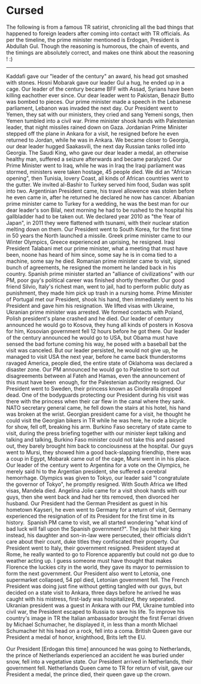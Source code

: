 # Cursed

The following is from a famous TR satirist, chronicling all the bad
things that happened to foreign leaders after coming into contact with
TR officials. As per the timeline, the prime minister mentioned is
Erdogan, President is Abdullah Gul. Though the reasoning is humorous,
the chain of events, and the timings are absolutely correct, and makes
one think about the reasoning ! :)

----

Kaddafi gave our "leader of the century" an award, his head got
smashed with stones. Hosni Mobarak gave our leader Gul a hug, he ended
up in a cage. Our leader of the century became BFF with Assad, Syrians
have been killing eachother ever since. Our dear leader went to
Pakistan, Benazir Butto was bombed to pieces. Our prime minister made
a speech in the Lebanese parliament, Lebanon was invaded the next
day. Our President went to Yemen, they sat with our ministers, they
cried and sang Yemeni songs, then Yemen tumbled into a civil
war. Prime minister shook hands with Palestenian leader, that night
missiles rained down on Gaza. Jordanian Prime Minister stepped off the
plane in Ankara for a visit, he resigned before he even returned to
Jordan, while he was in Ankara. We became closer to Georgia, our dear
leader hugged Saakasvili, the next day Russian tanks rolled into 
Georgia. The Saudi King, who gave our dear leader a medal, an
otherwise healthy man, suffered a seizure afterwards and became
paralyzed. Our Prime Minister went to Iraq, while he was in Iraq the
Iraqi parliament was stormed, ministers were taken hostage, 45 people
died. We did an "African opening", then Tunisia, Iovery Coast, all
kinds of African countries went to the gutter. We invited al-Bashir to
Turkey served him food, Sudan was split into two. Argentinian
President came, his travel allowence was stolen before he even came
in, after he returned he declared he now has cancer. Albanian prime
minister came to Turkey for a wedding, he was the best man for our
dear leader's son Bilal, next morning he had to be rushed to the
hospital his gallbladder had to be taken out. We declared year 2010 as
"the Year of Japan", in 2011 they were flattened with tsunami, with
their nuclear station melting down on them. Our President went to
South Korea, for the first time in 50 years the North launched a
missile. Greek prime minister came to our Winter Olympics, Greece
experienced an uprising, he resigned. Iraqi President Talabani met our
prime minister, what a meeting that must have been, noone has heard of
him since, some say he is in coma tied to a machine, some say he
died. Romanian prime minister came to visit, signed bunch of
agreements, he resigned the moment he landed back in his
country. Spanish prime minister started an "alliance of civilizations"
with our PM, poor guy's political career was finished shortly
thereafter. Our good friend Silvio, Italy's richest man, went to jail,
had to perform public duty as punishment, they made him pick up trash
in a nursing home. Prime Minister of Portugal met our President, shook
his hand, then immediately went to his President and gave him his
resignation. We lifted visas with Ukraine, Ukranian prime minister was
arrested. We formed contacts with Poland, Polish president's plane
crashed and he died. Our leader of century announced he would go to
Kosova, they hung all kinds of posters in Kosova for him, Kosovian
government fell 12 hours before he got there. Our leader of the
century announced he would go to USA, but Obama must have sensed the
bad fortune coming his way, he posed with a baseball bat the visit was
canceled. But our leader persisted, he would not give up, he managed
to visit USA the next year, before he came back thunderstorms ravaged
America, people died, the entire state of Oklahoma was declared a
disaster zone. Our PM announced he would go to Palestine to sort out
disagreements between al Fateh and Hamas, even the announcement of
this must have been  enough, for the Palestenian authority
resigned. Our President went to Sweden, their princess known as
Cinderalla dropped dead. One of the bodyguards protecting our
President during his visit was there with the princess when their car
flew in the canal where they sank. NATO secretary general came, he
fell down the stairs at his hotel, his hand was broken at the
wrist. Georgian president came for a visit, he thought he could visit
the Georgian bikers in TR while he was here, he rode a bicycle for
show, fell off, breaking his arm. Burkino Faso secretary of state came
to visit, during the press briefing together with our minister kept
talking and talking and talking, Burkino Faso minister could not take
this and passed out, they barely brought him back to conciousness at
the hospital. Our guys went to Mursi, they showed him a good
back-slapping friendhip, there was a coup in Egypt, Mobarak came out
of the cage, Mursi went in in his place. Our leader of the century
went to Argentina for a vote on the Olympics, he merely said hi to the
Argentian president, she suffered a cerebral hemorrhage. Olympics was
given to Tokyo, our leader said "I congratulate the governor of
Tokyo", he promptly resigned. With South Africa we lifted visas,
Mandela died. Angelina Jolie came for a visit shook hands with our
guys, then she went back and had her tits removed, then divorced her
husband. Our President had the German President as guest in his
hometown Kayseri, he even went to Germany for a return of visit,
Germany experienced the resignation of of its President for the first
time in its history.  Spanish PM came to visit, we all started
wondering "what kind of bad luck will fall upon the Spanish
government?". The juju hit their king instead, his daughter and
son-in-law were persecuted, their officials didn't care about their
count, duke titles they confiscated their property. Our President went
to Italy, their government resigned. President stayed at Rome, he
really wanted to go to Florence apparently but could not go due to
weather acting up. I guess someone must have thought that makes
Florence the luckies city in the world, they gave its mayor to
permission to form the next government. Our President also went to
Letonia, one supermarket collapsed, 54 ppl died, Letonian government
fell. The French President was doing just fine without getting tangled
with our guys, but decided on a state visit to Ankara, three days
before he arrived he was caught with his mistress, first-lady was
hospitalized, they seperated. Ukranian president was a guest in Ankara
with our PM, Ukraine tumbled into civil war, the President escaped to
Russia to save his life. To improve his country's image in TR the
Italian ambassador brought the first Ferrari driven by Michael
Schumacher, he displayed it, in less than a month Michael Schumacher
hit his head on a rock, fell into a coma. British Queen gave our
President a medal of honor, knighthood, Brits left the EU.

Our President [Erdogan this time] announced he was going to
Netherlands, the prince of Netherlands experienced an accident he was
buried under snow, fell into a vegetative state. Our President arrived
in Netherlands, their government fell. Netherlands Queen came to TR
for return of visit, gave our President a medal, the prince died,
their queen gave up the crown.














